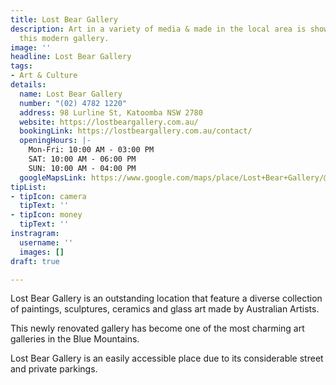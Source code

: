 ```yaml
---
title: Lost Bear Gallery
description: Art in a variety of media & made in the local area is shown & sold at
  this modern gallery.
image: ''
headline: Lost Bear Gallery
tags:
- Art & Culture
details:
  name: Lost Bear Gallery
  number: "(02) 4782 1220"
  address: 98 Lurline St, Katoomba NSW 2780
  website: https://lostbeargallery.com.au/
  bookingLink: https://lostbeargallery.com.au/contact/
  openingHours: |-
    Mon-Fri: 10:00 AM - 03:00 PM
    SAT: 10:00 AM - 06:00 PM
    SUN: 10:00 AM - 04:00 PM
  googleMapsLink: https://www.google.com/maps/place/Lost+Bear+Gallery/@-33.7205677,150.3099885,17z/data=!3m1!4b1!4m5!3m4!1s0x6b126ea255d62dbb:0xd116ff588a160e4d!8m2!3d-33.7205722!4d150.3121772
tipList:
- tipIcon: camera
  tipText: ''
- tipIcon: money
  tipText: ''
instragram:
  username: ''
  images: []
draft: true

---
```

Lost Bear Gallery is an outstanding location that feature a diverse collection of paintings, sculptures, ceramics and glass art made by Australian Artists. 

This newly renovated gallery has become one of the most charming art galleries in the Blue Mountains. 

Lost Bear Gallery is an easily accessible place due to its considerable street and private parkings.